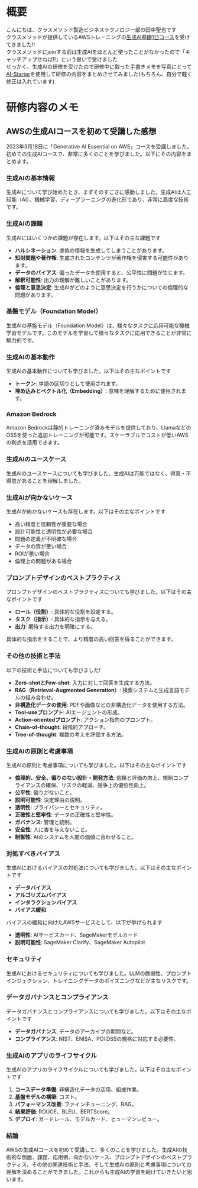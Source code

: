 # 概要
こんにちは、クラスメソッド製造ビジネステクノロジー部の田中聖也です  
クラスメソッドが提供しているAWSトレーニングの[生成AI基礎1日コース](https://classmethod.jp/aws/services/training/)を受けてきました!!  
クラスメソッドにjoinする前は生成AIをほとんど使ったことがなかったので「キャッチアップせねば!!」という思いで受けました  
せっかく、生成AIの研修を受けたので研修中に取った手書きメモを写真にとって[AI-Starter](https://classmethod.jp/services/generative-ai/ai-starter/)を使用して研修の内容をまとめさせてみました(もちろん、自分で軽く修正は入れています)  

# 研修内容のメモ
## AWSの生成AIコースを初めて受講した感想
2023年3月18日に「Generative AI Essential on AWS」コースを受講しました。初めての生成AIコースで、非常に多くのことを学びました。以下にその内容をまとめます。
### 生成AIの基本情報
生成AIについて学び始めたとき、まずそのすごさに感動しました。生成AIは人工知能（AI）、機械学習、ディープラーニングの進化形であり、非常に高度な技術です。
### 生成AIの課題
生成AIにはいくつかの課題が存在します。以下はその主な課題です
- **ハルシネーション**: 虚偽の情報を生成してしまうことがあります。
- **知財問題や著作権**: 生成されたコンテンツが著作権を侵害する可能性があります。
- **データのバイアス**: 偏ったデータを使用すると、公平性に問題が生じます。
- **解釈可能性**: 出力の理解が難しいことがあります。
- **倫理と意思決定**: 生成AIがどのように意思決定を行うかについての倫理的な問題があります。

### 基盤モデル（Foundation Model）
生成AIの基盤モデル（Foundation Model）は、様々なタスクに応用可能な機械学習モデルです。このモデルを学習して様々なタスクに応用できることが非常に魅力的です。
### 生成AIの基本動作
生成AIの基本動作についても学びました。以下はその主なポイントです
- **トークン**: 単語の区切りとして使用されます。
- **埋め込みとベクトル化（Embedding）**: 意味を理解するために使用されます。

### Amazon Bedrock
Amazon Bedrockは静的トレーニング済みモデルを提供しており、LlamaなどのOSSを使った追加トレーニングが可能です。スケーラブルでコストが低いAWSの利点を活用できます。

### 生成AIのユースケース
生成AIのユースケースについても学びました。生成AIは万能ではなく、得意・不得意があることを理解しました。

### 生成AIが向かないケース
生成AIが向かないケースも存在します。以下はその主なポイントです
- 高い精度と信頼性が重要な場合
- 設計可能性と透明性が必要な場合
- 問題の定義が不明確な場合
- データの質が悪い場合
- ROIが悪い場合
- 倫理上の問題がある場合

### プロンプトデザインのベストプラクティス
プロンプトデザインのベストプラクティスについても学びました。以下はその主なポイントです
- **ロール（役割）**: 具体的な役割を設定する。
- **タスク（指示）**: 具体的な指示を与える。
- **出力**: 期待する出力を明確にする。
  
具体的な指示をすることで、より精度の高い回答を得ることができます。

### その他の技術と手法
以下の技術と手法についても学びました!
- **Zero-shotとFew-shot**: 入力に対して回答を生成する方法。
- **RAG（Retrieval-Augmented Generation）**: 検索システムと生成言語モデルの組み合わせ。
- **非構造化データの使用**: PDFや画像などの非構造化データを使用する方法。
- **Tool-useプロンプト**: AIエージェントの形成。
- **Action-orientedプロンプト**: アクション指向のプロンプト。
- **Chain-of-thought**: 段階的アプローチ。
- **Tree-of-thought**: 複数の考えを評価する方法。

### 生成AIの原則と考慮事項
生成AIの原則と考慮事項についても学びました。以下はその主なポイントです
- **倫理的、安全、偏りのない設計・開発方法**: 信頼と評価の向上、規制コンプライアンスの確保、リスクの軽減、競争上の優位性向上。
- **公平性**: 偏りがないこと。
- **説明可能性**: 決定理由の説明。
- **透明性**: プライバシーとセキュリティ。
- **正確性と堅牢性**: データの正確性と堅牢性。
- **ガバナンス**: 管理と統制。
- **安全性**: 人に害を与えないこと。
- **制御性**: AIのシステムを人間の価値に合わせること。

### 対処すべきバイアス
生成AIにおけるバイアスの対処法についても学びました。以下はその主なポイントです

- **データバイアス**
- **アルゴリズムバイアス**
- **インタラクションバイアス**
- **バイアス緩和**

バイアスの緩和に向けたAWSサービスとして、以下が挙げられます
- **透明性**: AIサービスカード、SageMakerモデルカード
- **説明可能性**: SageMaker Clarify、SageMaker Autopilot

### セキュリティ
生成AIにおけるセキュリティについても学びました。LLMの脆弱性、プロンプトインジェクション、トレイニングデータのポイズニングなどが主なリスクです。

### データガバナンスとコンプライアンス
データガバナンスとコンプライアンスについても学びました。以下はその主なポイントです
- **データガバナンス**: データのアーカイブの期間など。
- **コンプライアンス**: NIST、ENISA、PCI DSSの規格に対応する必要性。

### 生成AIのアプリのライフサイクル
生成AIのアプリのライフサイクルについても学びました。以下はその主なポイントです
1. **コースデータ準備**: 非構造化データの活用、組成作業。
2. **基盤モデルの構築**: コスト。
3. **パフォーマンス改善**: ファインチューニング、RAG。
4. **結果評価**: ROUGE、BLEU、BERTScore。
5. **デプロイ**: ガードレール、モデルカード、ヒューマンレビュー。

### 結論
AWSの生成AIコースを初めて受講して、多くのことを学びました。生成AIの技術的な側面、課題、応用例、向かないケース、プロンプトデザインのベストプラクティス、その他の関連技術と手法、そして生成AIの原則と考慮事項についての理解を深めることができました。これからも生成AIの学習を続けていきたいと思います。